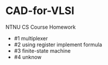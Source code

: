 # CAD-for-VLSI
NTNU CS Course Homework
 - #1 multiplexer
 - #2 using register implement formula
 - #3 finite-state machine
 - #4 unknow
